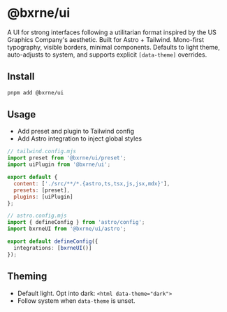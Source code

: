 # @bxrne/ui

A UI for strong interfaces following a utilitarian format inspired by the US Graphics Company's aesthetic. Built for Astro + Tailwind. Mono-first typography, visible borders, minimal components. Defaults to light theme, auto-adjusts to system, and supports explicit `[data-theme]` overrides.

## Install

```bash
pnpm add @bxrne/ui
```

## Usage

- Add preset and plugin to Tailwind config
- Add Astro integration to inject global styles

```js
// tailwind.config.mjs
import preset from '@bxrne/ui/preset';
import uiPlugin from '@bxrne/ui';

export default {
  content: ['./src/**/*.{astro,ts,tsx,js,jsx,mdx}'],
  presets: [preset],
  plugins: [uiPlugin]
};
```

```ts
// astro.config.mjs
import { defineConfig } from 'astro/config';
import bxrneUI from '@bxrne/ui/astro';

export default defineConfig({
  integrations: [bxrneUI()]
});
```

## Theming
- Default light. Opt into dark: `<html data-theme="dark">`
- Follow system when `data-theme` is unset.

